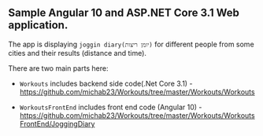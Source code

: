 ## Sample Angular 10 and ASP.NET Core 3.1 Web application.

The app is displaying `joggin diary(יומן ריצות)` for different people from some cities and their results (distance and time).

There are two main parts here:
- `Workouts` includes backend side code(.Net Core 3.1) - https://github.com/michab23/Workouts/tree/master/Workouts/Workouts

- `WorkoutsFrontEnd` includes front end code (Angular 10) - https://github.com/michab23/Workouts/tree/master/Workouts/WorkoutsFrontEnd/JoggingDiary


